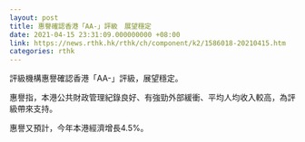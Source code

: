 ```yaml
---
layout: post
title: 惠譽確認香港「AA-」評級　展望穩定
date: 2021-04-15 23:31:09.000000000 +08:00
link: https://news.rthk.hk/rthk/ch/component/k2/1586018-20210415.htm
categories: rthk
---
```


評級機構惠譽確認香港「AA-」評級，展望穩定。

惠譽指，本港公共財政管理紀錄良好、有強勁外部緩衝、平均人均收入較高，為評級帶來支持。

惠譽又預計，今年本港經濟增長4.5%。
